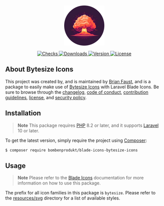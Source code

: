 <p align="center">
    <a href="https://bombenprodukt.com" target="_blank">
        <img src="https://raw.githubusercontent.com/BombenProdukt/assets/main/logo-text.svg" width="128" alt="BombenProdukt Logo" />
    </a>
</p>

<p align="center">
    <a href="https://github.com/faustbrian/blade-icons-bytesize-icons/actions">
        <img src="https://badge.sh/github/check-runs/BombenProdukt/blade-icons-bytesize-icons" alt="Checks" />
    </a>
    <a href="https://packagist.org/packages/bombenprodukt/blade-icons-bytesize-icons">
        <img src="https://badge.sh/packagist/downloads/BombenProdukt/blade-icons-bytesize-icons" alt="Downloads" />
    </a>
    <a href="https://packagist.org/packages/bombenprodukt/blade-icons-bytesize-icons">
        <img src="https://badge.sh/packagist/version/BombenProdukt/blade-icons-bytesize-icons" alt="Version" />
    </a>
    <a href="https://packagist.org/packages/bombenprodukt/blade-icons-bytesize-icons">
        <img src="https://badge.sh/packagist/license/BombenProdukt/blade-icons-bytesize-icons" alt="License" />
    </a>
</p>

## About Bytesize Icons

This project was created by, and is maintained by [Brian Faust](https://github.com/faustbrian), and is a package to easily make use of [Bytesize Icons](https://github.com/danklammer/bytesize-icons) with Laravel Blade Icons. Be sure to browse through the [changelog](CHANGELOG.md), [code of conduct](.github/CODE_OF_CONDUCT.md), [contribution guidelines](.github/CONTRIBUTING.md), [license](LICENSE), and [security policy](.github/SECURITY.md).

## Installation

> **Note**
> This package requires [PHP](https://www.php.net/) 8.2 or later, and it supports [Laravel](https://laravel.com/) 10 or later.

To get the latest version, simply require the project using [Composer](https://getcomposer.org/):

```bash
$ composer require bombenprodukt/blade-icons-bytesize-icons
```

## Usage

> **Note**
> Please refer to the [Blade Icons](https://github.com/faustbrian/blade-icons) documentation for more information on how to use this package.

The prefix for all icon families in this package is `bytesize`. Please refer to the [resources/svg](/resources/svg) directory for a list of available styles.
